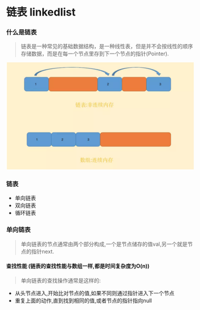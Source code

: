# 链表 linkedlist

### 什么是链表

> 链表是一种常见的基础数据结构，是一种线性表，但是并不会按线性的顺序存储数据，而是在每一个节点里存到下一个节点的指针(Pointer).

<img src="./linkedlist.png"/>

### 链表
- 单向链表
- 双向链表
- 循环链表


### 单向链表

> 单向链表的节点通常由两个部分构成,一个是节点储存的值val,另一个就是节点的指针next.

#### 查找性能  (**链表的查找性能与数组一样,都是时间复杂度为O(n)**)

> 单向链表的查找操作通常是这样的:

- 从头节点进入,开始比对节点的值,如果不同则通过指针进入下一个节点
- 重复上面的动作,直到找到相同的值,或者节点的指针指向null

